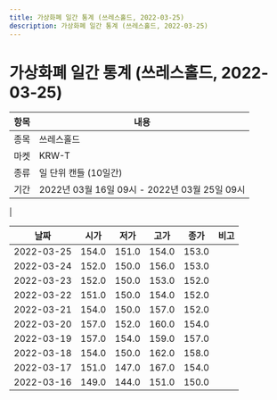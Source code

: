 ```yaml
---
title: 가상화폐 일간 통계 (쓰레스홀드, 2022-03-25)
description: 가상화폐 일간 통계 (쓰레스홀드, 2022-03-25)
---
```


가상화폐 일간 통계 (쓰레스홀드, 2022-03-25)
===

|항목|내용|
|--|--|
|종목|쓰레스홀드|
|마켓|KRW-T|
|종류|일 단위 캔들 (10일간)|
|기간|2022년 03월 16일 09시 - 2022년 03월 25일 09시
|

|날짜|시가|저가|고가|종가|비고|
|--|--|--|--|--|--|
|2022-03-25|154.0|151.0|154.0|153.0|    |
|2022-03-24|152.0|150.0|156.0|153.0|    |
|2022-03-23|152.0|150.0|153.0|152.0|    |
|2022-03-22|151.0|150.0|154.0|152.0|    |
|2022-03-21|154.0|150.0|157.0|152.0|    |
|2022-03-20|157.0|152.0|160.0|154.0|    |
|2022-03-19|157.0|154.0|159.0|157.0|    |
|2022-03-18|154.0|150.0|162.0|158.0|    |
|2022-03-17|151.0|147.0|167.0|154.0|    |
|2022-03-16|149.0|144.0|151.0|150.0|    |
